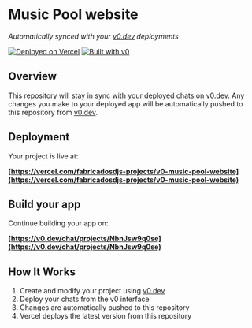 # Music Pool website

*Automatically synced with your [v0.dev](https://v0.dev) deployments*

[![Deployed on Vercel](https://img.shields.io/badge/Deployed%20on-Vercel-black?style=for-the-badge&logo=vercel)](https://vercel.com/fabricadosdjs-projects/v0-music-pool-website)
[![Built with v0](https://img.shields.io/badge/Built%20with-v0.dev-black?style=for-the-badge)](https://v0.dev/chat/projects/NbnJsw9q0se)

## Overview

This repository will stay in sync with your deployed chats on [v0.dev](https://v0.dev).
Any changes you make to your deployed app will be automatically pushed to this repository from [v0.dev](https://v0.dev).

## Deployment

Your project is live at:

**[https://vercel.com/fabricadosdjs-projects/v0-music-pool-website](https://vercel.com/fabricadosdjs-projects/v0-music-pool-website)**

## Build your app

Continue building your app on:

**[https://v0.dev/chat/projects/NbnJsw9q0se](https://v0.dev/chat/projects/NbnJsw9q0se)**

## How It Works

1. Create and modify your project using [v0.dev](https://v0.dev)
2. Deploy your chats from the v0 interface
3. Changes are automatically pushed to this repository
4. Vercel deploys the latest version from this repository
